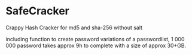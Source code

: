 # SafeCracker

Crappy Hash Cracker for md5 and sha-256 without salt

including function to create password variations of a passwordlist,
1 000 000 password takes approx 9h to complete with a size of approx 30+GB.
